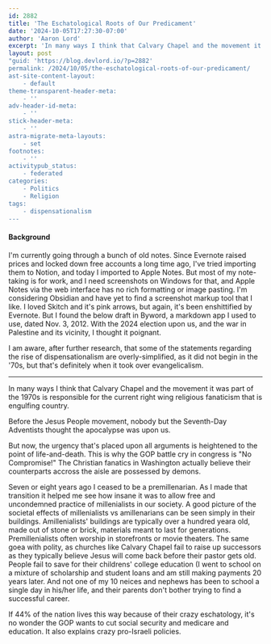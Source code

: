```yaml
---
id: 2882
title: 'The Eschatological Roots of Our Predicament'
date: '2024-10-05T17:27:30-07:00'
author: 'Aaron Lord'
excerpt: 'In many ways I think that Calvary Chapel and the movement it was part of the 1970s is responsible for the current right wing religious fanaticism that is engulfing country.'
layout: post
"guid: 'https://blog.devlord.io/?p=2882'
permalink: /2024/10/05/the-eschatological-roots-of-our-predicament/
ast-site-content-layout:
    - default
theme-transparent-header-meta:
    - ''
adv-header-id-meta:
    - ''
stick-header-meta:
    - ''
astra-migrate-meta-layouts:
    - set
footnotes:
    - ''
activitypub_status:
    - federated
categories:
    - Politics
    - Religion
tags:
    - dispensationalism
---
```


<h4 class="uagb-notice-title">Background</h4>
<p>I'm currently going through a bunch of old notes. Since Evernote raised prices and locked down free accounts a long time ago, I've tried importing them to Notion, and today I imported to Apple Notes. But most of my note-taking is for work, and I need screenshots on Windows for that, and Apple Notes via the web interface has no rich formatting or image pasting. I'm considering Obsidian and have yet to find a screenshot markup tool that I like. I loved Skitch and it's pink arrows, but again, it's been enshittified by Evernote. But I found the below draft in Byword, a markdown app I used to use, dated Nov. 3, 2012. With the 2024 election upon us, and the war in Palestine and its vicinity, I thought it poignant.</p>
<!-- /wp:paragraph -->

<!-- wp:paragraph -->
<p>I am aware, after further research, that some of the statements regarding the rise of dispensationalism are overly-simplified, as it did not begin in the '70s, but that's definitely when it took over evangelicalism.</p>
<!-- /wp:paragraph -->

---

<!-- wp:paragraph -->
<p></p>
<!-- /wp:paragraph -->

<!-- wp:paragraph -->
<p>In many ways I think that Calvary Chapel and the movement it was part of the 1970s is responsible for the current right wing religious fanaticism that is engulfing country.</p>
<!-- /wp:paragraph -->

<!-- wp:paragraph -->
<p>Before the Jesus People movement, nobody but the Seventh-Day Adventists thought the apocalypse was upon us.</p>
<!-- /wp:paragraph -->

<!-- wp:paragraph -->
<p>But now, the urgency that's placed upon all arguments is heightened to the point of life-and-death. This is why the GOP battle cry in congress is "No Compromise!" The Christian fanatics in Washington actually believe their counterparts accross the aisle are possessed by demons.</p>
<!-- /wp:paragraph -->

<!-- wp:paragraph -->
<p>Seven or eight years ago I ceased to be a premillenarian. As I made that transition it helped me see how insane it was to allow free and uncondemned practice of millenialists in our society. A good picture of the societal effects of millenialists vs amillenarians can be seen simply in their buildings. Amillenialists' buildings are typically over a hundred yeara old, made out of stone or brick, materials meant to last for generations. Premillenialists often worship in storefronts or movie theaters. The same goea with polity, as churches like Calvary Chapel fail to raise up successors as they typically believe Jesus will come back before their pastor gets old. People fail to save for their childrens' college education (I went to school on a mixture of scholarship and student loans and am still making payments 20 years later. And not one of my 10 neices and nephews has been to school a single day in his/her life, and their parents don't bother trying to find a successful career.</p>
<!-- /wp:paragraph -->

<!-- wp:paragraph -->
<p>If 44% of the nation lives this way because of their crazy eschatology, it's no wonder the GOP wants to cut social security and medicare and education. It also explains crazy pro-Israeli policies.</p>
<!-- /wp:paragraph -->